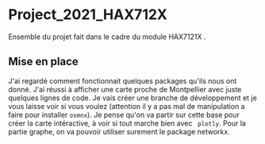 # Project_2021_HAX712X
Ensemble du projet fait dans le cadre du module HAX7121X .



## Mise en place 

J'ai regardé comment fonctionnait quelques packages qu'ils nous ont donné. J'ai réussi à afficher une carte proche de Montpellier avec juste quelques lignes de code. Je vais créer une branche de développement et je vous laisse voir si vous voulez (attention il y a pas mal de manipulation a faire pour installer ```osmnx```). Je pense qu'on va partir sur cette base pour créer la carte intéractive, à voir si tout marche bien avec ``` plotly```. Pour la partie graphe, on va pouvoir utiliser surement le package networkx.



